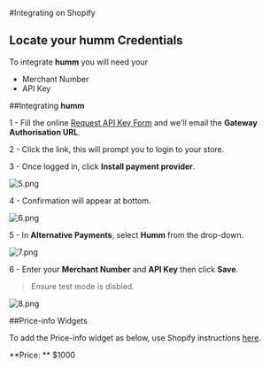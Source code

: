 #Integrating on Shopify

## Locate your **humm** Credentials

To integrate **humm** you will need your

* Merchant Number
* API Key

##Integrating **humm**

1 - Fill the online [Request API Key Form](/request_api) and we'll email the **Gateway Authorisation URL**. 

2 - Click the link, this will prompt you to login to your store.

3 - Once logged in, click **Install payment provider**.

![5.png](/img/ecommerce/shopify/5.png)

4 - Confirmation will appear at bottom.

![6.png](/img/ecommerce/shopify/6.png)

5 - In **Alternative Payments**, select **Humm** from the drop-down.

![7.png](/img/ecommerce/shopify/7.png)

6 - Enter your **Merchant Number** and **API Key** then click **Save**.
> Ensure test mode is disbled.

![8.png](/img/ecommerce/shopify/8.png)

##Price-info Widgets

To add the Price-info widget as below, use Shopify instructions <a href="../../widgets/price-info/shopify">here</a>.

**Price: ** $1000
<script id="my-id" src="https://widgets.%domain%/content/scripts/price-info.js?productPrice=1000"></script>

<br><br>